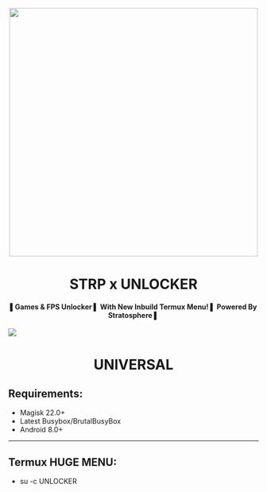 <p align="center"><a href="https://t.me/AndroidRootModulesCommunity"><img src="https://" width="500"></a></p>  
 <h1 align="center"><b> STRP x UNLOCKER </b></h1> 
 <h4 align="center">▌Games & FPS Unlocker ▌ With New Inbuild Termux Menu! ▌ Powered By Stratosphere ▌</h4>

 <a href="https://t.me/AndroidRootModulesCommunity"><img src="https://img.shields.io/badge/Join-Telegram%20Channel-red.svg?logo=Telegram"></a>
 
 <h1 align="center"><b> UNIVERSAL </b></h1> 

## Requirements:
- Magisk 22.0+
- Latest Busybox/BrutalBusyBox
- Android 8.0+
-------
## Termux HUGE MENU:
- su -c UNLOCKER
